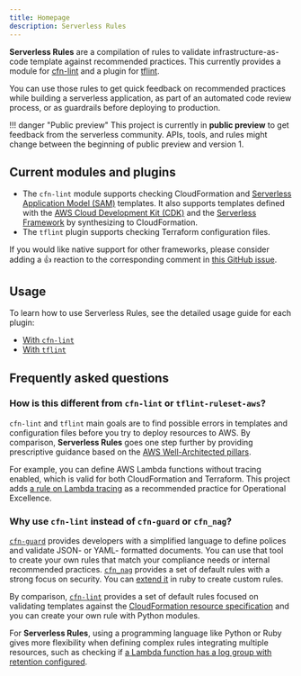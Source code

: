 ```yaml
---
title: Homepage
description: Serverless Rules
---
```


__Serverless Rules__ are a compilation of rules to validate infrastructure-as-code template against recommended practices. This currently provides a module for [cfn-lint](https://github.com/aws-cloudformation/cfn-python-lint) and a plugin for [tflint](https://github.com/terraform-linters/tflint).

You can use those rules to get quick feedback on recommended practices while building a serverless application, as part of an automated code review process, or as guardrails before deploying to production.

!!! danger "Public preview"
    This project is currently in __public preview__ to get feedback from the serverless community. APIs, tools, and rules might change between the beginning of public preview and version 1.

## Current modules and plugins

* The `cfn-lint` module supports checking CloudFormation and [Serverless Application Model (SAM)](https://docs.aws.amazon.com/serverless-application-model/latest/developerguide/what-is-sam.html) templates. It also supports templates defined with the [AWS Cloud Development Kit (CDK)](https://docs.aws.amazon.com/cdk/latest/guide/home.html) and the [Serverless Framework](https://www.serverless.com/) by synthesizing to CloudFormation.
* The `tflint` plugin supports checking Terraform configuration files.

If you would like native support for other frameworks, please consider adding a 👍 reaction to the corresponding comment in [this GitHub issue](https://github.com/awslabs/serverless-rules/issues/23).

## Usage

To learn how to use Serverless Rules, see the detailed usage guide for each plugin:

* [With `cfn-lint`](cfn-lint.md)
* [With `tflint`](tflint.md)

## Frequently asked questions

### How is this different from `cfn-lint` or `tflint-ruleset-aws`?

`cfn-lint` and `tflint` main goals are to find possible errors in templates and configuration files before you try to deploy resources to AWS. By comparison, __Serverless Rules__ goes one step further by providing prescriptive guidance based on the [AWS Well-Architected pillars](https://aws.amazon.com/architecture/well-architected/?wa-lens-whitepapers.sort-by=item.additionalFields.sortDate&wa-lens-whitepapers.sort-order=desc).

For example, you can define AWS Lambda functions without tracing enabled, which is valid for both CloudFormation and Terraform. This project adds [a rule on Lambda tracing](rules/lambda.md#tracing) as a recommended practice for Operational Excellence.

### Why use `cfn-lint` instead of `cfn-guard` or `cfn_nag`?

[`cfn-guard`](https://github.com/aws-cloudformation/cloudformation-guard) provides developers with a simplified language to define polices and validate JSON- or YAML- formatted documents. You can use that tool to create your own rules that match your compliance needs or internal recommended practices. [`cfn_nag`](https://github.com/stelligent/cfn_nag) provides a set of default rules with a strong focus on security. You can [extend it](https://stelligent.com/2020/02/27/custom-rule-distribution-enhancements-for-cfn_nag/) in ruby to create custom rules.

By comparison, [`cfn-lint`](https://github.com/aws-cloudformation/cfn-lint) provides a set of default rules focused on validating templates against the [CloudFormation resource specification](https://docs.aws.amazon.com/AWSCloudFormation/latest/UserGuide/cfn-resource-specification.html) and you can create your own rule with Python modules.

For __Serverless Rules__, using a programming language like Python or Ruby gives more flexibility when defining complex rules integrating multiple resources, such as checking if [a Lambda function has a log group with retention configured](rules/lambda.md#log-retention).